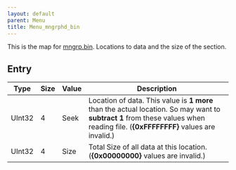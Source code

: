 ```yaml
---
layout: default
parent: Menu
title: Menu_mngrphd_bin
---
```


This is the map for [mngrp.bin](Menu_mngrp_bin.md). Locations to data and the size of the section.

## Entry

| Type   | Size | Value | Description                                                                                                                                                                    |
|--------|------|-------|--------------------------------------------------------------------------------------------------------------------------------------------------------------------------------|
| UInt32 | 4    | Seek  | Location of data. This value is **1 more** than the actual location. So may want to **subtract 1** from these values when reading file. (**{0xFFFFFFFF}** values are invalid.) |
| UInt32 | 4    | Size  | Total Size of all data at this location. (**{0x00000000}** values are invalid.)                                                                                                |

